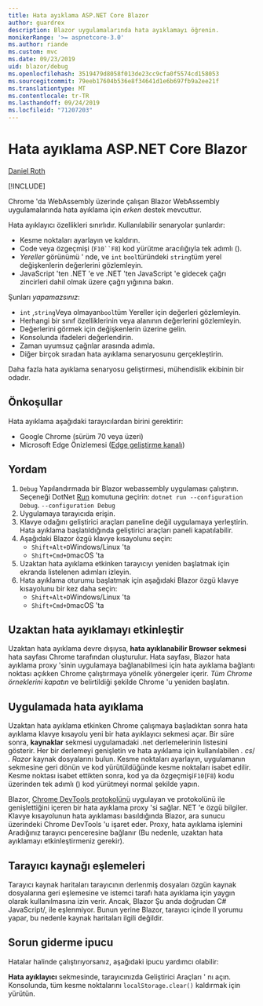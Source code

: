 ```yaml
---
title: Hata ayıklama ASP.NET Core Blazor
author: guardrex
description: Blazor uygulamalarında hata ayıklamayı öğrenin.
monikerRange: '>= aspnetcore-3.0'
ms.author: riande
ms.custom: mvc
ms.date: 09/23/2019
uid: blazor/debug
ms.openlocfilehash: 3519479d8058f013de23cc9cfa0f5574cd158053
ms.sourcegitcommit: 79eeb17604b536e8f34641d1e6b697fb9a2ee21f
ms.translationtype: MT
ms.contentlocale: tr-TR
ms.lasthandoff: 09/24/2019
ms.locfileid: "71207203"
---
```

# <a name="debug-aspnet-core-blazor"></a>Hata ayıklama ASP.NET Core Blazor

[Daniel Roth](https://github.com/danroth27)

[!INCLUDE[](~/includes/blazorwasm-preview-notice.md)]

Chrome 'da WebAssembly üzerinde çalışan Blazor WebAssembly uygulamalarında hata ayıklama için *erken* destek mevcuttur.

Hata ayıklayıcı özellikleri sınırlıdır. Kullanılabilir senaryolar şunlardır:

* Kesme noktaları ayarlayın ve kaldırın.
* Code veya özgeçmişi (`F10``F8`) kod yürütme aracılığıyla tek adımlı ().
* *Yereller* görünümü ' nde, ve `int` `bool`türündeki `string`tüm yerel değişkenlerin değerlerini gözlemleyin.
* JavaScript 'ten .NET 'e ve .NET 'ten JavaScript 'e gidecek çağrı zincirleri dahil olmak üzere çağrı yığınına bakın.

Şunları *yapamazsınız*:

* `int` ,`string`Veya olmayan`bool`tüm Yereller için değerleri gözlemleyin.
* Herhangi bir sınıf özelliklerinin veya alanının değerlerini gözlemleyin.
* Değerlerini görmek için değişkenlerin üzerine gelin.
* Konsolunda ifadeleri değerlendirin.
* Zaman uyumsuz çağrılar arasında adımla.
* Diğer birçok sıradan hata ayıklama senaryosunu gerçekleştirin.

Daha fazla hata ayıklama senaryosu geliştirmesi, mühendislik ekibinin bir odadır.

## <a name="prerequisites"></a>Önkoşullar

Hata ayıklama aşağıdaki tarayıcılardan birini gerektirir:

* Google Chrome (sürüm 70 veya üzeri)
* Microsoft Edge Önizlemesi ([Edge geliştirme kanalı](https://www.microsoftedgeinsider.com))

## <a name="procedure"></a>Yordam

1. `Debug` Yapılandırmada bir Blazor webassembly uygulaması çalıştırın. Seçeneği DotNet [Run](/dotnet/core/tools/dotnet-run) komutuna geçirin: `dotnet run --configuration Debug`. `--configuration Debug`
1. Uygulamaya tarayıcıda erişin.
1. Klavye odağını geliştirici araçları paneline değil uygulamaya yerleştirin. Hata ayıklama başlatıldığında geliştirici araçları paneli kapatılabilir.
1. Aşağıdaki Blazor özgü klavye kısayolunu seçin:
   * `Shift+Alt+D`Windows/Linux 'ta
   * `Shift+Cmd+D`macOS 'ta
1. Uzaktan hata ayıklama etkinken tarayıcıyı yeniden başlatmak için ekranda listelenen adımları izleyin.
1. Hata ayıklama oturumu başlatmak için aşağıdaki Blazor özgü klavye kısayolunu bir kez daha seçin:
   * `Shift+Alt+D`Windows/Linux 'ta
   * `Shift+Cmd+D`macOS 'ta

## <a name="enable-remote-debugging"></a>Uzaktan hata ayıklamayı etkinleştir

Uzaktan hata ayıklama devre dışıysa, **hata ayıklanabilir Browser sekmesi** hata sayfası Chrome tarafından oluşturulur. Hata sayfası, Blazor hata ayıklama proxy 'sinin uygulamaya bağlanabilmesi için hata ayıklama bağlantı noktası açıkken Chrome çalıştırmaya yönelik yönergeler içerir. *Tüm Chrome örneklerini kapatın* ve belirtildiği şekilde Chrome 'u yeniden başlatın.

## <a name="debug-the-app"></a>Uygulamada hata ayıklama

Uzaktan hata ayıklama etkinken Chrome çalışmaya başladıktan sonra hata ayıklama klavye kısayolu yeni bir hata ayıklayıcı sekmesi açar. Bir süre sonra, **kaynaklar** sekmesi uygulamadaki .net derlemelerinin listesini gösterir. Her bir derlemeyi genişletin ve hata ayıklama için kullanılabilen *. cs*/ *. Razor* kaynak dosyalarını bulun. Kesme noktaları ayarlayın, uygulamanın sekmesine geri dönün ve kod yürütüldüğünde kesme noktaları isabet edilir. Kesme noktası isabet ettikten sonra, kod ya da özgeçmişi`F10`(`F8`) kodu üzerinden tek adımlı () kod yürütmeyi normal şekilde yapın.

Blazor, [Chrome DevTools protokolünü](https://chromedevtools.github.io/devtools-protocol/) uygulayan ve protokolünü ile genişlettiğini içeren bir hata ayıklama proxy 'si sağlar. NET 'e özgü bilgiler. Klavye kısayolunun hata ayıklaması basıldığında Blazor, ara sunucu üzerindeki Chrome DevTools 'u işaret eder. Proxy, hata ayıklama işlemini Aradığınız tarayıcı penceresine bağlanır (Bu nedenle, uzaktan hata ayıklamayı etkinleştirmeniz gerekir).

## <a name="browser-source-maps"></a>Tarayıcı kaynağı eşlemeleri

Tarayıcı kaynak haritaları tarayıcının derlenmiş dosyaları özgün kaynak dosyalarına geri eşlemesine ve istemci tarafı hata ayıklama için yaygın olarak kullanılmasına izin verir. Ancak, Blazor Şu anda doğrudan C# JavaScript/, ile eşlenmiyor. Bunun yerine Blazor, tarayıcı içinde Il yorumu yapar, bu nedenle kaynak haritaları ilgili değildir.

## <a name="troubleshooting-tip"></a>Sorun giderme ipucu

Hatalar halinde çalıştırıyorsanız, aşağıdaki ipucu yardımcı olabilir:

**Hata ayıklayıcı** sekmesinde, tarayıcınızda Geliştirici Araçları ' nı açın. Konsolunda, tüm kesme noktalarını `localStorage.clear()` kaldırmak için yürütün.

